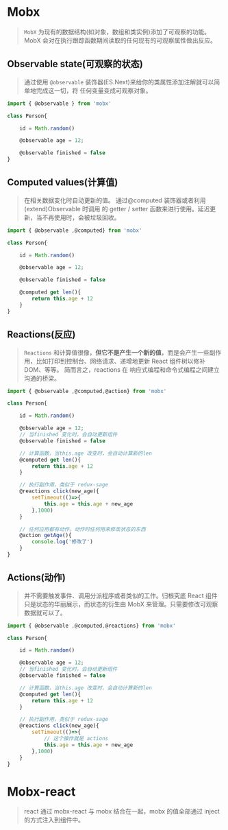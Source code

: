 # Mobx

> `MobX` 为现有的数据结构(如对象，数组和类实例)添加了可观察的功能。MobX 会对在执行跟踪函数期间读取的任何现有的可观察属性做出反应。

## Observable state(可观察的状态)

> 通过使用 `@observable` 装饰器(ES.Next)来给你的类属性添加注解就可以简单地完成这一切，将 任何变量变成可观察对象。

```js
import { @observable } from 'mobx'

class Person{

    id = Math.random()

    @observable age = 12;

    @observable finished = false
}
```

## Computed values(计算值)

> 在相关数据变化时自动更新的值。 通过@computed 装饰器或者利用 (extend)Observable 时调用 的 getter / setter 函数来进行使用。延迟更新，当不再使用时，会被垃圾回收。

```js
import { @observable ,@computed} from 'mobx'

class Person{

    id = Math.random()

    @observable age = 12;

    @observable finished = false

    @computed get len(){
        return this.age + 12
    }
}
```

## Reactions(反应)

> `Reactions` 和计算值很像，**但它不是产生一个新的值**，而是会产生一些副作用，比如打印到控制台、网络请求、递增地更新 React 组件树以修补 DOM、等等。 简而言之，reactions 在 响应式编程和命令式编程之间建立沟通的桥梁。

```js
import { @observable ,@computed,@action} from 'mobx'

class Person{

    id = Math.random()

    @observable age = 12;
    // 当finished 变化时，会自动更新组件
    @observable finished = false

    // 计算函数，当this.age 改变时，会自动计算新的len
    @computed get len(){
        return this.age + 12
    }

    // 执行副作用，类似于 redux-sage
    @reactions click(new_age){
        setTimeout(()=>{
            this.age = this.age + new_age
        },1000)
    }

    // 任何应用都有动作。动作时任何用来修改状态的东西
    @action getAge(){
        console.log('修改了')
    }
}
```

## Actions(动作)

> 并不需要触发事件、调用分派程序或者类似的工作。归根究底 React 组件只是状态的华丽展示，而状态的衍生由 MobX 来管理。只需要修改可观察数据就可以了。

```js
import { @observable ,@computed,@reactions} from 'mobx'

class Person{

    id = Math.random()

    @observable age = 12;
    // 当finished 变化时，会自动更新组件
    @observable finished = false

    // 计算函数，当this.age 改变时，会自动计算新的len
    @computed get len(){
        return this.age + 12
    }

    // 执行副作用，类似于 redux-sage
    @reactions click(new_age){
        setTimeout(()=>{
            // 这个操作就是 actions
            this.age = this.age + new_age
        },1000)
    }
}
```

# Mobx-react

> react 通过 mobx-react 与 mobx 结合在一起，mobx 的值全部通过 inject 的方式注入到组件中。
